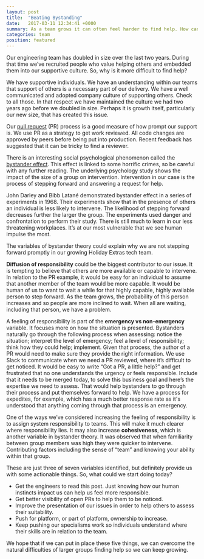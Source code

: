 ```yaml
---
layout: post
title:  "Beating Bystanding"
date:   2017-03-11 12:34:41 +0000
summary: As a team grows it can often feel harder to find help. How can you get your team back on the front foot and supporting each other?
categories: team
position: featured
---
```

Our engineering team has doubled in size over the last two years. During that time we’ve recruited people who value helping others and embedded them into our supportive culture. So, why is it more difficult to find help?

We have supportive individuals. We have an understanding within our teams that support of others is a necessary part of our delivery. We have a well communicated and adopted company culture of supporting others. Check to all those. In that respect we have maintained the culture we had two years ago before we doubled in size. Perhaps it is growth itself, particularly our new size, that has created this issue.

Our [pull request](https://help.github.com/articles/using-pull-requests/) (PR) process is a good measure of how prompt our support is. We use PR as a strategy to get work reviewed. All code changes are approved by peers before being put into production. Recent feedback has suggested that it can be tricky to find a reviewer.

There is an interesting social psychological phenomenon called the [bystander effect](https://en.wikipedia.org/wiki/Bystander_effect). This effect is linked to some horrific crimes, so be careful with any further reading. The underlying psychology study shows the impact of the size of a group on intervention. Intervention in our case is the process of stepping forward and answering a request for help.

John Darley and Bibb Latané demonstrated bystander effect in a series of experiments in 1968. Their experiments show that in the presence of others an individual is less likely to intervene. The likelihood of stepping forward decreases further the larger the group. The experiments used danger and confrontation to perform their study. There is still much to learn in our less threatening workplaces. It’s at our most vulnerable that we see human impulse the most.

The variables of bystander theory could explain why we are not stepping forward promptly in our growing Holiday Extras tech team.

**Diffusion of responsibility** could be the biggest contributor to our issue. It is tempting to believe that others are more available or capable to intervene. In relation to the PR example, it would be easy for an individual to assume that another member of the team would be more capable. It would be human of us to want to wait a while for that highly capable, highly available person to step forward. As the team grows, the probability of this person increases and so people are more inclined to wait. When all are waiting, including that person, we have a problem.

A feeling of responsibility is part of the **emergency vs non-emergency** variable. It focuses more on how the situation is presented. Bystanders naturally go through the following process when assessing: notice the situation; interpret the level of emergency; feel a level of responsibility; think how they could help; implement. Given that process, the author of a PR would need to make sure they provide the right information. We use Slack to communicate when we need a PR reviewed, where it’s difficult to get noticed. It would be easy to write “Got a PR, a little help?” and get frustrated that no one understands the urgency or feels responsible. Include that it needs to be merged today, to solve this business goal and here’s the expertise we need to assess. That would help bystanders to go through their process and put themselves forward to help. We have a process for expedites, for example, which has a much better response rate as it's understood that anything coming through that process is an emergency.

One of the ways we’ve considered increasing the feeling of responsibility is to assign system responsibility to teams. This will make it much clearer where responsibility lies. It may also increase **cohesiveness**, which is another variable in bystander theory. It was observed that when familiarity between group members was high they were quicker to intervene. Contributing factors including the sense of “team” and knowing your ability within that group.

These are just three of seven variables identified, but definitely provide us with some actionable things. So, what could we start doing today?

- Get the engineers to read this post. Just knowing how our human instincts impact us can help us feel more responsible.
- Get better visibility of open PRs to help them to be noticed.
- Improve the presentation of our issues in order to help others to assess their suitability.
- Push for platform, or part of platform, ownership to increase.
- Keep pushing our specialisms work so individuals understand where their skills are in relation to the team.

We hope that if we can put in place these five things, we can overcome the natural difficulties of larger groups finding help so we can keep growing.  
